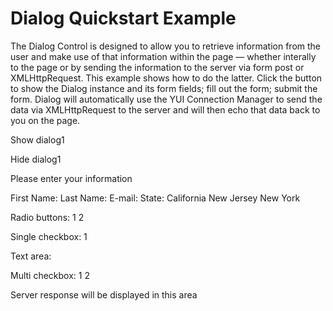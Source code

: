 Dialog Quickstart Example
=========================

The Dialog Control is designed to allow you to retrieve information from the user and make use of that information within the page — whether interally to the page or by sending the information to the server via form post or XMLHttpRequest. This example shows how to do the latter. Click the button to show the Dialog instance and its form fields; fill out the form; submit the form. Dialog will automatically use the YUI Connection Manager to send the data via XMLHttpRequest to the server and will then echo that data back to you on the page.

Show dialog1

Hide dialog1

Please enter your information

First Name: Last Name: E-mail: State: California New Jersey New York

Radio buttons: 1 2

Single checkbox: 1

Text area:

Multi checkbox: 1 2

Server response will be displayed in this area
